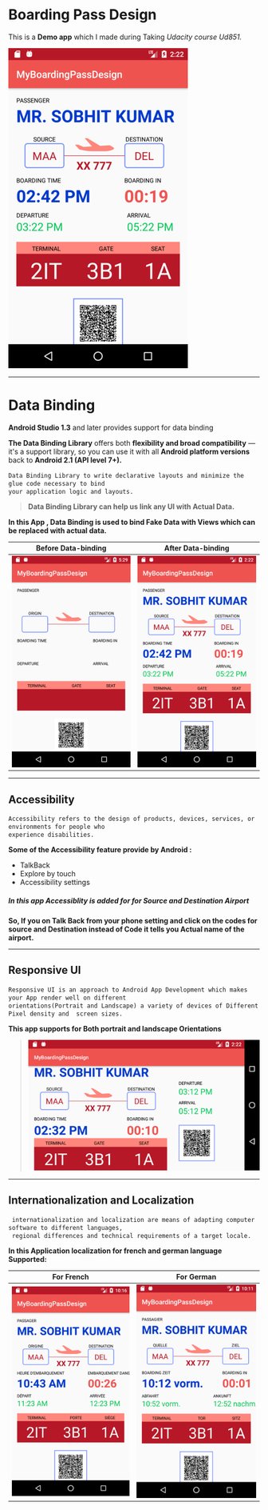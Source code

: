 # Boarding Pass Design

This is a **Demo app** which I made during Taking *Udacity course Ud851.*

![Portrait](boarding_pass_portrait_english.png)

---

# Data Binding

  **Android Studio 1.3** and later provides support for data binding 

**The Data Binding Library** offers both **flexibility and broad compatibility** — it's a support library, so you can use it with all **Android platform versions** back to **Android 2.1 (API level 7+).** 

```
Data Binding Library to write declarative layouts and minimize the glue code necessary to bind
your application logic and layouts.
```

>   **Data Binding Library can help us link any UI with Actual Data.**  

**In this App , Data Binding is used to bind Fake Data with Views which can be replaced with actual data.**

|               Before  Data-binding               |               After  Data-binding               |
| :------------------------------------: | :------------------------------------: |
| ![](boarding_pass_portrait_defore_databinding_english.png) | ![](boarding_pass_portrait_english_actual.png) |

---



## Accessibility

```
Accessibility refers to the design of products, devices, services, or environments for people who 
experience disabilities.
```

**Some of the Accessibility feature provide by Android :**
- TalkBack
- Explore by touch
- Accessibility settings

##### In this app Accessiblity is added for for Source and Destination Airport 

**So, If you on Talk Back from your phone setting and click on the codes for source and Destination instead of Code it tells you Actual name of the airport.**

---



## Responsive UI

```
Responsive UI is an approach to Android App Development which makes your App render well on different
orientations(Portrait and Landscape) a variety of devices of Different Pixel density and  screen sizes.
```

**This app supports for Both portrait and landscape Orientations**

> ![](boarding_pass_landscape_english.png)

---


##  Internationalization and Localization 

```
 internationalization and localization are means of adapting computer software to different languages,
 regional differences and technical requirements of a target locale.
```

**In this Application localization for french and german language Supported:**

|               For French               |               For German               |
| :------------------------------------: | :------------------------------------: |
| ![](boarding_pass_portrait_french.png) | ![](boarding_pass_portrait_german.png) |







